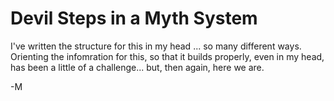 # Devil Steps in a Myth System

I've written the structure for this in my head ... so many different ways. Orienting the infomration for this, so that it builds properly, even in my head, has been a little of a challenge... but, then again, here we are.

-M
